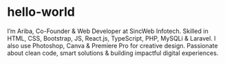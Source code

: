 # hello-world
I’m Ariba, Co-Founder &amp; Web Developer at SincWeb Infotech. Skilled in HTML, CSS, Bootstrap, JS, React.js, TypeScript, PHP, MySQLi &amp; Laravel. I also use Photoshop, Canva &amp; Premiere Pro for creative design. Passionate about clean code, smart solutions &amp; building impactful digital experiences.
